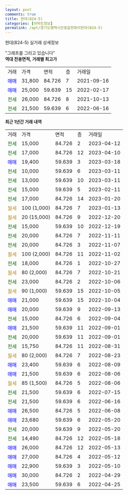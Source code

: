 ```yaml
---
layout: post
comments: true
title: 현대(824-5)
categories: [아파트정보]
permalink: /apt/경기도평택시안중읍현화리현대(824-5)
---
```


현대(824-5) 실거래 상세정보

<script type="text/javascript">
  google.charts.load('current', {'packages':['line', 'corechart']});
  google.charts.setOnLoadCallback(drawChart);

  function drawChart() {
    var data = new google.visualization.DataTable();
    data.addColumn('date', '거래일');
    data.addColumn('number', "매매");
    data.addColumn('number', "전세");
    data.addColumn('number', "전매");

    data.addRows([[new Date(Date.parse("2023-04-12")), null, 15000, null], [new Date(Date.parse("2023-04-10")), null, 17000, null], [new Date(Date.parse("2023-03-18")), 19400, null, null], [new Date(Date.parse("2023-03-11")), null, 10000, null], [new Date(Date.parse("2023-03-11")), null, 13000, null], [new Date(Date.parse("2023-02-11")), null, 15000, null], [new Date(Date.parse("2023-01-20")), null, 17000, null], [new Date(Date.parse("2023-01-13")), null, null, null], [new Date(Date.parse("2022-12-20")), null, null, null], [new Date(Date.parse("2022-12-19")), null, 15000, null], [new Date(Date.parse("2022-11-11")), null, 20000, null], [new Date(Date.parse("2022-11-07")), null, 20000, null], [new Date(Date.parse("2022-11-02")), null, null, null], [new Date(Date.parse("2022-10-27")), null, 18000, null], [new Date(Date.parse("2022-10-21")), null, null, null], [new Date(Date.parse("2022-10-06")), null, 23000, null], [new Date(Date.parse("2022-10-05")), null, null, null], [new Date(Date.parse("2022-10-04")), 21000, null, null], [new Date(Date.parse("2022-09-13")), 20000, null, null], [new Date(Date.parse("2022-09-04")), null, 15000, null], [new Date(Date.parse("2022-09-01")), 21500, null, null], [new Date(Date.parse("2022-09-01")), null, 20000, null], [new Date(Date.parse("2022-08-31")), null, 15750, null], [new Date(Date.parse("2022-08-23")), null, null, null], [new Date(Date.parse("2022-08-09")), 23400, null, null], [new Date(Date.parse("2022-08-06")), 21500, null, null], [new Date(Date.parse("2022-08-06")), null, null, null], [new Date(Date.parse("2022-07-15")), null, 21500, null], [new Date(Date.parse("2022-06-16")), null, 21500, null], [new Date(Date.parse("2022-06-08")), 26500, null, null], [new Date(Date.parse("2022-05-20")), 23680, null, null], [new Date(Date.parse("2022-05-20")), null, 20000, null], [new Date(Date.parse("2022-05-18")), null, 14490, null], [new Date(Date.parse("2022-05-13")), 26000, null, null], [new Date(Date.parse("2022-05-12")), 27000, null, null], [new Date(Date.parse("2022-05-10")), 22900, null, null], [new Date(Date.parse("2022-04-29")), 30000, null, null], [new Date(Date.parse("2022-04-25")), 23500, null, null]]);

    var options = {
      hAxis: {
        format: 'yyyy/MM/dd'
      },    
      lineWidth: 0,
      pointsVisible: true,    
      title: '최근 1년간 유형별 실거래가 분포',
      legend: { position: 'bottom' }
    };

    var formatter = new google.visualization.NumberFormat({pattern:'###,###'} );
    formatter.format(data, 1);
    formatter.format(data, 2);
    
    setTimeout(function() {
        var chart = new google.visualization.LineChart(document.getElementById('columnchart_material'));
        chart.draw(data, (options));
        document.getElementById('loading').style.display = 'none';
    }, 200);
  }
</script>


<div id="loading" style="z-index:20; display: block; margin-left: 0px">"그래프를 그리고 있습니다"</div>
<div id="columnchart_material" style="width: 95%; margin-left: 0px; display: block"></div>
<!-- contents start -->
<b>역대 전용면적, 거래별 최고가</b>
<table class="sortable">
    <tr>
      <td>거래</td>
      <td>가격</td>
      <td>면적</td>
      <td>층</td>
      <td>거래일</td>
    </tr>
        <tr>
          <td><a style="color: blue">매매</a></td>
          <td>31,800</td>
          <td>84.726</td>
          <td>7</td>
          <td>2021-09-16</td>
        </tr>            <tr>
          <td><a style="color: blue">매매</a></td>
          <td>25,000</td>
          <td>59.639</td>
          <td>15</td>
          <td>2022-02-17</td>
        </tr>        
        <tr>
              <td><a style="color: darkgreen">전세</a></td>
              <td>26,000</td>
              <td>84.726</td>
              <td>8</td>
              <td>2021-10-13</td>
            </tr>            <tr>
              <td><a style="color: darkgreen">전세</a></td>
              <td>21,500</td>
              <td>59.639</td>
              <td>6</td>
              <td>2022-06-16</td>
            </tr>        
    
</table>

<b>최근 1년간 거래 내역</b>

<table class="sortable">
    <tr>
      <td>거래</td>
      <td>가격</td>
      <td>면적</td>
      <td>층</td>
      <td>거래일</td>
    </tr>
    <tr>
      <td><a style="color: darkgreen">전세</a></td>
      <td>15,000</td>
      <td>84.726</td>
      <td>2</td>
      <td>2023-04-12</td>
    </tr>          <tr>
      <td><a style="color: darkgreen">전세</a></td>
      <td>17,000</td>
      <td>84.726</td>
      <td>12</td>
      <td>2023-04-10</td>
    </tr>          <tr>
      <td><a style="color: blue">매매</a></td>
      <td>19,400</td>
      <td>59.639</td>
      <td>3</td>
      <td>2023-03-18</td>
    </tr>          <tr>
      <td><a style="color: darkgreen">전세</a></td>
      <td>10,000</td>
      <td>59.639</td>
      <td>6</td>
      <td>2023-03-11</td>
    </tr>          <tr>
      <td><a style="color: darkgreen">전세</a></td>
      <td>13,000</td>
      <td>59.639</td>
      <td>10</td>
      <td>2023-03-11</td>
    </tr>          <tr>
      <td><a style="color: darkgreen">전세</a></td>
      <td>15,000</td>
      <td>59.639</td>
      <td>5</td>
      <td>2023-02-11</td>
    </tr>          <tr>
      <td><a style="color: darkgreen">전세</a></td>
      <td>17,000</td>
      <td>84.726</td>
      <td>14</td>
      <td>2023-01-20</td>
    </tr>          <tr>
      <td><a style="color: darkgoldenrod">월세</a></td>
      <td>100 (1,000)</td>
      <td>84.726</td>
      <td>7</td>
      <td>2023-01-13</td>
    </tr>          <tr>
      <td><a style="color: darkgoldenrod">월세</a></td>
      <td>20 (15,000)</td>
      <td>84.726</td>
      <td>9</td>
      <td>2022-12-20</td>
    </tr>          <tr>
      <td><a style="color: darkgreen">전세</a></td>
      <td>15,000</td>
      <td>59.639</td>
      <td>10</td>
      <td>2022-12-19</td>
    </tr>          <tr>
      <td><a style="color: darkgreen">전세</a></td>
      <td>20,000</td>
      <td>84.726</td>
      <td>7</td>
      <td>2022-11-11</td>
    </tr>          <tr>
      <td><a style="color: darkgreen">전세</a></td>
      <td>20,000</td>
      <td>84.726</td>
      <td>3</td>
      <td>2022-11-07</td>
    </tr>          <tr>
      <td><a style="color: darkgoldenrod">월세</a></td>
      <td>100 (2,000)</td>
      <td>84.726</td>
      <td>11</td>
      <td>2022-11-02</td>
    </tr>          <tr>
      <td><a style="color: darkgreen">전세</a></td>
      <td>18,000</td>
      <td>84.726</td>
      <td>1</td>
      <td>2022-10-27</td>
    </tr>          <tr>
      <td><a style="color: darkgoldenrod">월세</a></td>
      <td>80 (2,000)</td>
      <td>84.726</td>
      <td>7</td>
      <td>2022-10-21</td>
    </tr>          <tr>
      <td><a style="color: darkgreen">전세</a></td>
      <td>23,000</td>
      <td>84.726</td>
      <td>2</td>
      <td>2022-10-06</td>
    </tr>          <tr>
      <td><a style="color: darkgoldenrod">월세</a></td>
      <td>90 (1,000)</td>
      <td>59.639</td>
      <td>15</td>
      <td>2022-10-05</td>
    </tr>          <tr>
      <td><a style="color: blue">매매</a></td>
      <td>21,000</td>
      <td>59.639</td>
      <td>15</td>
      <td>2022-10-04</td>
    </tr>          <tr>
      <td><a style="color: blue">매매</a></td>
      <td>20,000</td>
      <td>59.639</td>
      <td>9</td>
      <td>2022-09-13</td>
    </tr>          <tr>
      <td><a style="color: darkgreen">전세</a></td>
      <td>15,000</td>
      <td>84.726</td>
      <td>6</td>
      <td>2022-09-04</td>
    </tr>          <tr>
      <td><a style="color: blue">매매</a></td>
      <td>21,500</td>
      <td>59.639</td>
      <td>11</td>
      <td>2022-09-01</td>
    </tr>          <tr>
      <td><a style="color: darkgreen">전세</a></td>
      <td>20,000</td>
      <td>59.639</td>
      <td>11</td>
      <td>2022-09-01</td>
    </tr>          <tr>
      <td><a style="color: darkgreen">전세</a></td>
      <td>15,750</td>
      <td>84.726</td>
      <td>11</td>
      <td>2022-08-31</td>
    </tr>          <tr>
      <td><a style="color: darkgoldenrod">월세</a></td>
      <td>80 (2,000)</td>
      <td>84.726</td>
      <td>7</td>
      <td>2022-08-23</td>
    </tr>          <tr>
      <td><a style="color: blue">매매</a></td>
      <td>23,400</td>
      <td>59.639</td>
      <td>6</td>
      <td>2022-08-09</td>
    </tr>          <tr>
      <td><a style="color: blue">매매</a></td>
      <td>21,500</td>
      <td>59.639</td>
      <td>6</td>
      <td>2022-08-06</td>
    </tr>          <tr>
      <td><a style="color: darkgoldenrod">월세</a></td>
      <td>85 (1,500)</td>
      <td>84.726</td>
      <td>5</td>
      <td>2022-08-06</td>
    </tr>          <tr>
      <td><a style="color: darkgreen">전세</a></td>
      <td>21,500</td>
      <td>59.639</td>
      <td>6</td>
      <td>2022-07-15</td>
    </tr>          <tr>
      <td><a style="color: darkgreen">전세</a></td>
      <td>21,500</td>
      <td>59.639</td>
      <td>6</td>
      <td>2022-06-16</td>
    </tr>          <tr>
      <td><a style="color: blue">매매</a></td>
      <td>26,500</td>
      <td>84.726</td>
      <td>5</td>
      <td>2022-06-08</td>
    </tr>          <tr>
      <td><a style="color: blue">매매</a></td>
      <td>23,680</td>
      <td>59.639</td>
      <td>6</td>
      <td>2022-05-20</td>
    </tr>          <tr>
      <td><a style="color: darkgreen">전세</a></td>
      <td>20,000</td>
      <td>59.639</td>
      <td>9</td>
      <td>2022-05-20</td>
    </tr>          <tr>
      <td><a style="color: darkgreen">전세</a></td>
      <td>14,490</td>
      <td>84.726</td>
      <td>12</td>
      <td>2022-05-18</td>
    </tr>          <tr>
      <td><a style="color: blue">매매</a></td>
      <td>26,000</td>
      <td>84.726</td>
      <td>12</td>
      <td>2022-05-13</td>
    </tr>          <tr>
      <td><a style="color: blue">매매</a></td>
      <td>27,000</td>
      <td>84.726</td>
      <td>4</td>
      <td>2022-05-12</td>
    </tr>          <tr>
      <td><a style="color: blue">매매</a></td>
      <td>22,900</td>
      <td>59.639</td>
      <td>3</td>
      <td>2022-05-10</td>
    </tr>          <tr>
      <td><a style="color: blue">매매</a></td>
      <td>30,000</td>
      <td>84.726</td>
      <td>2</td>
      <td>2022-04-29</td>
    </tr>          <tr>
      <td><a style="color: blue">매매</a></td>
      <td>23,500</td>
      <td>59.639</td>
      <td>6</td>
      <td>2022-04-25</td>
    </tr>      </table>
<!-- contents end -->    

